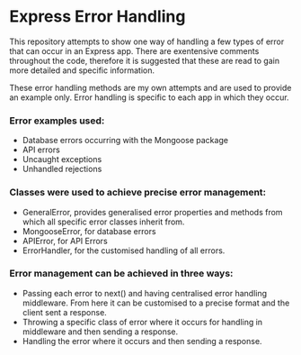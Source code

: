 # Express Error Handling

This repository attempts to show one way of handling a few types of error that can occur in an Express app. There are exentensive comments throughout the code, therefore it is suggested that these are read to gain more detailed and specific information. 

These error handling methods are my own attempts and are used to provide an example only. Error handling is specific to each app in which they occur. 

### Error examples used:
- Database errors occurring with the Mongoose package
- API errors
- Uncaught exceptions
- Unhandled rejections

### Classes were used to achieve precise error management:
- GeneralError, provides generalised error properties and methods from which all specific error classes inherit from.
- MongooseError, for database errors
- APIError, for API Errors
- ErrorHandler, for the customised handling of all errors. 

### Error management can be achieved in three ways: 
- Passing each error to next() and having centralised error handling middleware. From here it can be customised to a precise format and the client sent a response.
- Throwing a specific class of error where it occurs for handling in middleware and then sending a response. 
- Handling the error where it occurs and then sending a response.

### 


